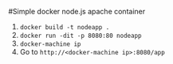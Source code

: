 #Simple docker node.js apache container

1. `docker build -t nodeapp .`
2. `docker run -dit -p 8080:80 nodeapp`
3. `docker-machine ip`
4. Go to `http://<docker-machine ip>:8080/app`
